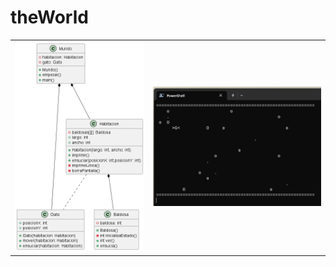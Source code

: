 # theWorld

<div align=center>

|||
-|-
![](/out/diagrama001/diagrama001.png)|![](powershell.png)

</div>
